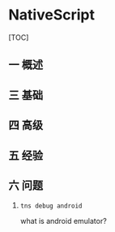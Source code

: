 # NativeScript
[TOC]
## 一 概述
## 三 基础
## 四 高级
## 五 经验
## 六 问题
1. `tns debug android`

    what is android emulator?